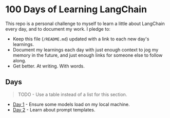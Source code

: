 # 100 Days of Learning LangChain

This repo is a personal challenge to myself to learn a little about LangChain every day, and to document my work. I pledge to:

- Keep this file (`/README.md`) updated with a link to each new day's learnings.
- Document my learnings each day with just enough context to jog my memory in the future, and just enough links for someone else to follow along.
- Get better. At writing. With words.

## Days

> TODO - Use a table instead of a list for this section.

- [Day 1](day/1/README.md) - Ensure some models load on my local machine.
- [Day 2](day/2/README.md) - Learn about prompt templates.